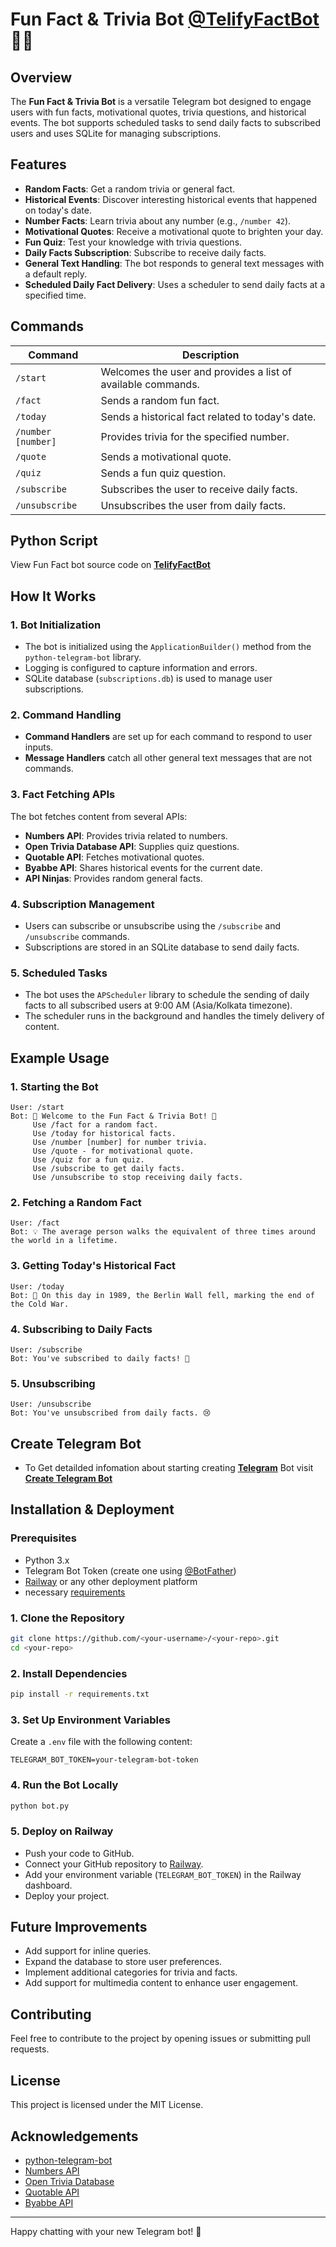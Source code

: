 # Fun Fact & Trivia Bot [@TelifyFactBot](https://t.me/TelifyFactBot) 🤖🎉

## Overview
The **Fun Fact & Trivia Bot** is a versatile Telegram bot designed to engage users with fun facts, motivational quotes, trivia questions, and historical events. The bot supports scheduled tasks to send daily facts to subscribed users and uses SQLite for managing subscriptions.

## Features
- **Random Facts**: Get a random trivia or general fact.
- **Historical Events**: Discover interesting historical events that happened on today's date.
- **Number Facts**: Learn trivia about any number (e.g., `/number 42`).
- **Motivational Quotes**: Receive a motivational quote to brighten your day.
- **Fun Quiz**: Test your knowledge with trivia questions.
- **Daily Facts Subscription**: Subscribe to receive daily facts.
- **General Text Handling**: The bot responds to general text messages with a default reply.
- **Scheduled Daily Fact Delivery**: Uses a scheduler to send daily facts at a specified time.

## Commands

| Command               | Description                                                        |
|-----------------------|--------------------------------------------------------------------|
| `/start`             | Welcomes the user and provides a list of available commands.       |
| `/fact`              | Sends a random fun fact.                                           |
| `/today`             | Sends a historical fact related to today's date.                   |
| `/number [number]`   | Provides trivia for the specified number.                          |
| `/quote`             | Sends a motivational quote.                                        |
| `/quiz`              | Sends a fun quiz question.                                         |
| `/subscribe`         | Subscribes the user to receive daily facts.                        |
| `/unsubscribe`       | Unsubscribes the user from daily facts.                            |


## Python Script
View Fun Fact bot source code on [**TelifyFactBot**](https://github.com/abhijit-003/Fun-Fact-TelifyMeBot-bot/blob/main/Fun_fact_and_trivia_bot.py)

## How It Works
### 1. Bot Initialization
- The bot is initialized using the `ApplicationBuilder()` method from the `python-telegram-bot` library.
- Logging is configured to capture information and errors.
- SQLite database (`subscriptions.db`) is used to manage user subscriptions.

### 2. Command Handling
- **Command Handlers** are set up for each command to respond to user inputs.
- **Message Handlers** catch all other general text messages that are not commands.

### 3. Fact Fetching APIs
The bot fetches content from several APIs:
- **Numbers API**: Provides trivia related to numbers.
- **Open Trivia Database API**: Supplies quiz questions.
- **Quotable API**: Fetches motivational quotes.
- **Byabbe API**: Shares historical events for the current date.
- **API Ninjas**: Provides random general facts.

### 4. Subscription Management
- Users can subscribe or unsubscribe using the `/subscribe` and `/unsubscribe` commands.
- Subscriptions are stored in an SQLite database to send daily facts.

### 5. Scheduled Tasks
- The bot uses the `APScheduler` library to schedule the sending of daily facts to all subscribed users at 9:00 AM (Asia/Kolkata timezone).
- The scheduler runs in the background and handles the timely delivery of content.

## Example Usage
### 1. Starting the Bot
```
User: /start
Bot: 🤖 Welcome to the Fun Fact & Trivia Bot! 🎉
     Use /fact for a random fact.
     Use /today for historical facts.
     Use /number [number] for number trivia.
     Use /quote - for motivational quote.
     Use /quiz for a fun quiz.
     Use /subscribe to get daily facts.
     Use /unsubscribe to stop receiving daily facts.
```

### 2. Fetching a Random Fact
```
User: /fact
Bot: 💡 The average person walks the equivalent of three times around the world in a lifetime.
```

### 3. Getting Today's Historical Fact
```
User: /today
Bot: 📅 On this day in 1989, the Berlin Wall fell, marking the end of the Cold War.
```

### 4. Subscribing to Daily Facts
```
User: /subscribe
Bot: You've subscribed to daily facts! 🎉
```

### 5. Unsubscribing
```
User: /unsubscribe
Bot: You've unsubscribed from daily facts. 😢
```

## Create Telegram Bot
- To Get detailded infomation about starting creating [**Telegram**](https://telegram.org/) Bot visit [**Create Telegram Bot**](https://github.com/abhijit-003/How-to-Create-Telegram-Bot)
## Installation & Deployment

### Prerequisites
- Python 3.x
- Telegram Bot Token (create one using [@BotFather](https://t.me/BotFather))
- [Railway](https://railway.app/) or any other deployment platform
- necessary [requirements](https://github.com/abhijit-003/Fun-Fact-TelifyMeBot-bot/blob/main/requirements.txt)

### 1. Clone the Repository
```bash
git clone https://github.com/<your-username>/<your-repo>.git
cd <your-repo>
```

### 2. Install Dependencies
```bash
pip install -r requirements.txt
```

### 3. Set Up Environment Variables
Create a `.env` file with the following content:
```
TELEGRAM_BOT_TOKEN=your-telegram-bot-token
```

### 4. Run the Bot Locally
```bash
python bot.py
```

### 5. Deploy on Railway
- Push your code to GitHub.
- Connect your GitHub repository to [Railway](https://railway.app/).
- Add your environment variable (`TELEGRAM_BOT_TOKEN`) in the Railway dashboard.
- Deploy your project.

## Future Improvements
- Add support for inline queries.
- Expand the database to store user preferences.
- Implement additional categories for trivia and facts.
- Add support for multimedia content to enhance user engagement.

## Contributing
Feel free to contribute to the project by opening issues or submitting pull requests.

## License
This project is licensed under the MIT License.

## Acknowledgements
- [python-telegram-bot](https://python-telegram-bot.readthedocs.io/en/stable/)
- [Numbers API](http://numbersapi.com)
- [Open Trivia Database](https://opentdb.com/)
- [Quotable API](http://api.quotable.io/)
- [Byabbe API](https://byabbe.se/on-this-day/)

---

Happy chatting with your new Telegram bot! 🎉
